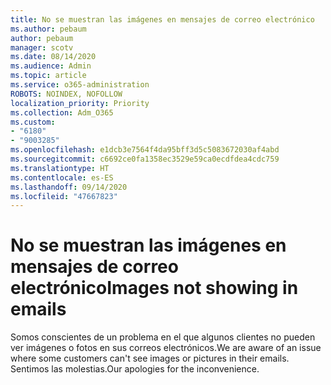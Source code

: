 ```yaml
---
title: No se muestran las imágenes en mensajes de correo electrónico
ms.author: pebaum
author: pebaum
manager: scotv
ms.date: 08/14/2020
ms.audience: Admin
ms.topic: article
ms.service: o365-administration
ROBOTS: NOINDEX, NOFOLLOW
localization_priority: Priority
ms.collection: Adm_O365
ms.custom:
- "6180"
- "9003285"
ms.openlocfilehash: e1dcb3e7564f4da95bff3d5c5083672030af4abd
ms.sourcegitcommit: c6692ce0fa1358ec3529e59ca0ecdfdea4cdc759
ms.translationtype: HT
ms.contentlocale: es-ES
ms.lasthandoff: 09/14/2020
ms.locfileid: "47667823"
---
```

# <a name="images-not-showing-in-emails"></a><span data-ttu-id="55c12-102">No se muestran las imágenes en mensajes de correo electrónico</span><span class="sxs-lookup"><span data-stu-id="55c12-102">Images not showing in emails</span></span>

<span data-ttu-id="55c12-103">Somos conscientes de un problema en el que algunos clientes no pueden ver imágenes o fotos en sus correos electrónicos.</span><span class="sxs-lookup"><span data-stu-id="55c12-103">We are aware of an issue where some customers can't see images or pictures in their emails.</span></span> <span data-ttu-id="55c12-104">Sentimos las molestias.</span><span class="sxs-lookup"><span data-stu-id="55c12-104">Our apologies for the inconvenience.</span></span>